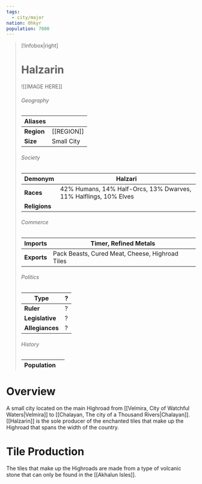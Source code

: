 ```yaml
---
tags:
  - city/major
nation: Ohkyr
population: 7800
---
```

> [!infobox|right]
> # Halzarin
> ![[IMAGE HERE]]
> ###### Geography
> | **Aliases** |  |
> | - | - |
> | **Region** | [[REGION]] |
> | **Size** | Small City |
> ###### Society
> | **Demonym** | Halzari |
> | - | - |
> | **Races** | 42% Humans, 14% Half-Orcs, 13% Dwarves, 11% Halflings, 10% Elves |
> | **Religions** |  |
> ###### Commerce
> | **Imports** | Timer, Refined Metals |
> | - | - |
> | **Exports** | Pack Beasts, Cured Meat, Cheese, Highroad Tiles |
> ###### Politics
> | **Type** | ? |
> | - | - |
> | **Ruler** | ? |
> | **Legislative** | ? |
> | **Allegiances** | ? |
> ###### History
> | **Population** |  |
> | - | - |
# Overview
A small city located on the main Highroad from [[Velmira, City of Watchful Waters|Velmira]] to [[Chalayan, The city of a Thousand Rivers|Chalayan]]. [[Halzarin]] is the sole producer of the enchanted tiles that make up the Highroad that spans the width of the country.
# Tile Production
The tiles that make up the Highroads are made from a type of volcanic stone that can only be found in the [[Akhalun Isles]].